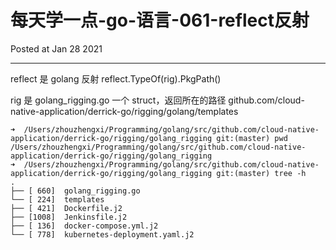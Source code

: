 # 每天学一点-go-语言-061-reflect反射

Posted at Jan 28 2021

---

reflect 是 golang 反射
reflect.TypeOf(rig).PkgPath()

rig 是 golang_rigging.go 一个 struct，返回所在的路径 github.com/cloud-native-application/derrick-go/rigging/golang/templates

```shell
➜  /Users/zhouzhengxi/Programming/golang/src/github.com/cloud-native-application/derrick-go/rigging/golang_rigging git:(master) pwd
/Users/zhouzhengxi/Programming/golang/src/github.com/cloud-native-application/derrick-go/rigging/golang_rigging
➜  /Users/zhouzhengxi/Programming/golang/src/github.com/cloud-native-application/derrick-go/rigging/golang_rigging git:(master) tree -h
.
├── [ 660]  golang_rigging.go
└── [ 224]  templates
├── [ 421]  Dockerfile.j2
├── [1008]  Jenkinsfile.j2
├── [ 136]  docker-compose.yml.j2
└── [ 778]  kubernetes-deployment.yaml.j2
```